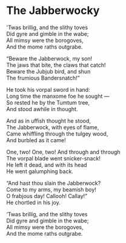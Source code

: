 
# The Jabberwocky

'Twas brillig, and the slithy toves  
Did gyre and gimble in the wabe;  
All mimsy were the borogoves,  
And the mome raths outgrabe.  
  
“Beware the Jabberwock, my son!  
The jaws that bite, the claws that catch!  
Beware the Jubjub bird, and shun  
The frumious Bandersnatch!”  
  
He took his vorpal sword in hand:  
Long time the manxome foe he sought —  
So rested he by the Tumtum tree,  
And stood awhile in thought.  
  
And as in uffish thought he stood,  
The Jabberwock, with eyes of flame,  
Came whiffling through the tulgey wood,  
And burbled as it came!  
  
One, two! One, two! And through and through  
The vorpal blade went snicker-snack!  
He left it dead, and with its head  
He went galumphing back.  
  
“And hast thou slain the Jabberwock?  
Come to my arms, my beamish boy!  
O frabjous day! Callooh! Callay!”  
He chortled in his joy.  
  
‘Twas brillig, and the slithy toves  
Did gyre and gimble in the wabe;  
All mimsy were the borogoves,  
And the mome raths outgrabe.
